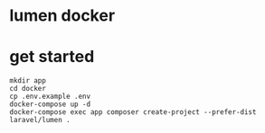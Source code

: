 # lumen docker


# get started

```
mkdir app
cd docker
cp .env.example .env
docker-compose up -d
docker-compose exec app composer create-project --prefer-dist laravel/lumen .
```

